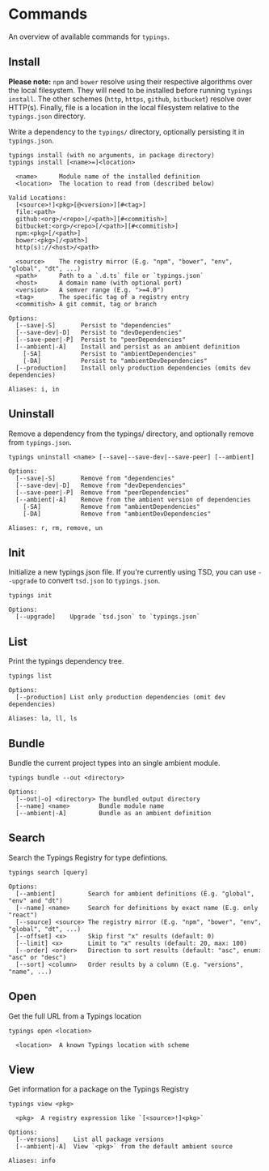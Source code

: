 # Commands

An overview of available commands for `typings`.

## Install

**Please note:** `npm` and `bower` resolve using their respective algorithms over the local filesystem. They will need to be installed before running `typings install`. The other schemes (`http`, `https`, `github`, `bitbucket`) resolve over HTTP(s). Finally, file is a location in the local filesystem relative to the `typings.json` directory.

Write a dependency to the `typings/` directory, optionally persisting it in `typings.json`.

```
typings install (with no arguments, in package directory)
typings install [<name>=]<location>

  <name>      Module name of the installed definition
  <location>  The location to read from (described below)

Valid Locations:
  [<source>!]<pkg>[@<version>][#<tag>]
  file:<path>
  github:<org>/<repo>[/<path>][#<commitish>]
  bitbucket:<org>/<repo>[/<path>][#<commitish>]
  npm:<pkg>[/<path>]
  bower:<pkg>[/<path>]
  http(s)://<host>/<path>

  <source>    The registry mirror (E.g. "npm", "bower", "env", "global", "dt", ...)
  <path>      Path to a `.d.ts` file or `typings.json`
  <host>      A domain name (with optional port)
  <version>   A semver range (E.g. ">=4.0")
  <tag>       The specific tag of a registry entry
  <commitish> A git commit, tag or branch

Options:
  [--save|-S]       Persist to "dependencies"
  [--save-dev|-D]   Persist to "devDependencies"
  [--save-peer|-P]  Persist to "peerDependencies"
  [--ambient|-A]    Install and persist as an ambient definition
    [-SA]           Persist to "ambientDependencies"
    [-DA]           Persist to "ambientDevDependencies"
  [--production]    Install only production dependencies (omits dev dependencies)

Aliases: i, in
```

## Uninstall

Remove a dependency from the typings/ directory, and optionally remove from `typings.json`.

```
typings uninstall <name> [--save|--save-dev|--save-peer] [--ambient]

Options:
  [--save|-S]       Remove from "dependencies"
  [--save-dev|-D]   Remove from "devDependencies"
  [--save-peer|-P]  Remove from "peerDependencies"
  [--ambient|-A]    Remove from the ambient version of dependencies
    [-SA]           Remove from "ambientDependencies"
    [-DA]           Remove from "ambientDevDependencies"

Aliases: r, rm, remove, un
```

## Init

Initialize a new typings.json file. If you're currently using TSD, you can use `--upgrade` to convert `tsd.json` to `typings.json`.

```
typings init

Options:
  [--upgrade]    Upgrade `tsd.json` to `typings.json`
```

## List

Print the typings dependency tree.

```
typings list

Options:
  [--production] List only production dependencies (omit dev dependencies)

Aliases: la, ll, ls
```

## Bundle

Bundle the current project types into an single ambient module.

```
typings bundle --out <directory>

Options:
  [--out|-o] <directory> The bundled output directory
  [--name] <name>        Bundle module name
  [--ambient|-A]         Bundle as an ambient definition
```

## Search

Search the Typings Registry for type defintions.

```
typings search [query]

Options:
  [--ambient]         Search for ambient definitions (E.g. "global", "env" and "dt")
  [--name] <name>     Search for definitions by exact name (E.g. only "react")
  [--source] <source> The registry mirror (E.g. "npm", "bower", "env", "global", "dt", ...)
  [--offset] <x>      Skip first "x" results (default: 0)
  [--limit] <x>       Limit to "x" results (default: 20, max: 100)
  [--order] <order>   Direction to sort results (default: "asc", enum: "asc" or "desc")
  [--sort] <column>   Order results by a column (E.g. "versions", "name", ...)
```

## Open

Get the full URL from a Typings location

```
typings open <location>

  <location>  A known Typings location with scheme
```

## View

Get information for a package on the Typings Registry

```
typings view <pkg>

  <pkg>  A registry expression like `[<source>!]<pkg>`

Options:
  [--versions]    List all package versions
  [--ambient|-A]  View `<pkg>` from the default ambient source

Aliases: info
```
